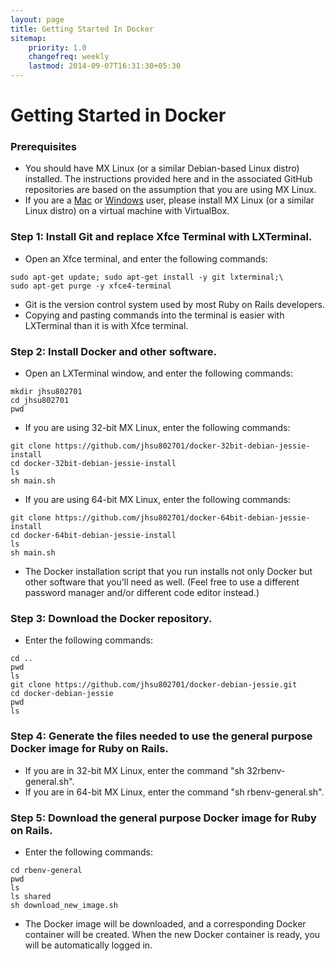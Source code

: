 ```yaml
---
layout: page
title: Getting Started In Docker
sitemap:
    priority: 1.0
    changefreq: weekly
    lastmod: 2014-09-07T16:31:30+05:30
---
```

# Getting Started in Docker

### Prerequisites
* You should have MX Linux (or a similar Debian-based Linux distro) installed.  The instructions provided here and in the associated GitHub repositories are based on the assumption that you are using MX Linux.
* If you are a [Mac](mac.html) or [Windows](windows.html) user, please install MX Linux (or a similar Linux distro) on a virtual machine with VirtualBox.

### Step 1: Install Git and replace Xfce Terminal with LXTerminal.
* Open an Xfce terminal, and enter the following commands:
```
sudo apt-get update; sudo apt-get install -y git lxterminal;\
sudo apt-get purge -y xfce4-terminal
```
* Git is the version control system used by most Ruby on Rails developers.
* Copying and pasting commands into the terminal is easier with LXTerminal than it is with Xfce terminal.

### Step 2: Install Docker and other software.
* Open an LXTerminal window, and enter the following commands:
```
mkdir jhsu802701
cd jhsu802701
pwd
```
* If you are using 32-bit MX Linux, enter the following commands:
```
git clone https://github.com/jhsu802701/docker-32bit-debian-jessie-install
cd docker-32bit-debian-jessie-install
ls
sh main.sh
```
* If you are using 64-bit MX Linux, enter the following commands:
```
git clone https://github.com/jhsu802701/docker-64bit-debian-jessie-install
cd docker-64bit-debian-jessie-install
ls
sh main.sh
```
* The Docker installation script that you run installs not only Docker but other software that you'll need as well.  (Feel free to use a different password manager and/or different code editor instead.)

### Step 3: Download the Docker repository.
* Enter the following commands:
```
cd ..
pwd
ls
git clone https://github.com/jhsu802701/docker-debian-jessie.git
cd docker-debian-jessie
pwd
ls
```

### Step 4: Generate the files needed to use the general purpose Docker image for Ruby on Rails.
* If you are in 32-bit MX Linux, enter the command "sh 32rbenv-general.sh".
* If you are in 64-bit MX Linux, enter the command "sh rbenv-general.sh".

### Step 5: Download the general purpose Docker image for Ruby on Rails.
* Enter the following commands:
```
cd rbenv-general
pwd
ls
ls shared
sh download_new_image.sh
```
* The Docker image will be downloaded, and a corresponding Docker container will be created.  When the new Docker container is ready, you will be automatically logged in.
